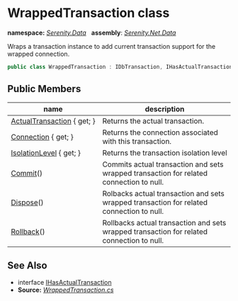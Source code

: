 # WrappedTransaction class
**namespace:** *[Serenity.Data](../README.md#serenity.data-namespace)*   **assembly**: *[Serenity.Net.Data](../README.md)*

Wraps a transaction instance to add current transaction support for the wrapped connection.

```csharp
public class WrappedTransaction : IDbTransaction, IHasActualTransaction
```

## Public Members

| name | description |
| --- | --- |
| [ActualTransaction](WrappedTransaction/ActualTransaction.md) { get; } | Returns the actual transaction. |
| [Connection](WrappedTransaction/Connection.md) { get; } | Returns the connection associated with this transaction. |
| [IsolationLevel](WrappedTransaction/IsolationLevel.md) { get; } | Returns the transaction isolation level |
| [Commit](WrappedTransaction/Commit.md)() | Commits actual transaction and sets wrapped transaction for related connection to null. |
| [Dispose](WrappedTransaction/Dispose.md)() | Rolbacks actual transaction and sets wrapped transaction for related connection to null. |
| [Rollback](WrappedTransaction/Rollback.md)() | Rollbacks actual transaction and sets wrapped transaction for related connection to null. |

## See Also

* interface [IHasActualTransaction](IHasActualTransaction.md)
* **Source:** *[WrappedTransaction.cs](https://github.com/serenity-is/Serenity/blob/master/src/Serenity.Net.Data/Connections/WrappedTransaction.cs)*